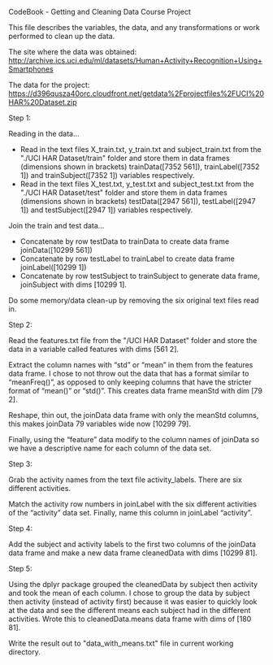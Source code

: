 CodeBook - Getting and Cleaning Data Course Project 

This file describes the variables, the data, and any transformations or work performed to clean up the data.

The site where the data was obtained:
http://archive.ics.uci.edu/ml/datasets/Human+Activity+Recognition+Using+Smartphones

The data for the project:
https://d396qusza40orc.cloudfront.net/getdata%2Fprojectfiles%2FUCI%20HAR%20Dataset.zip


Step 1:

Reading in the data…
- Read in the text files X_train.txt, y_train.txt and subject_train.txt from the "./UCI HAR Dataset/train" folder and store them in data frames (dimensions shown in brackets) trainData([7352 561]), trainLabel([7352 1]) and trainSubject([7352 1]) variables respectively.
- Read in the text files X_test.txt, y_test.txt and subject_test.txt from the "./UCI HAR Dataset/test" folder and store them in data frames (dimensions shown in brackets) testData([2947 561]), testLabel([2947 1]) and testSubject([2947 1]) variables respectively.

Join the train and test data…
- Concatenate by row testData to trainData to create data frame joinData([10299 561])
- Concatenate by row testLabel to trainLabel to create data frame joinLabel([10299 1])
- Concatenate by row testSubject to trainSubject to generate data frame, joinSubject with dims [10299 1].

Do some memory/data clean-up by removing the six original text files read in.


Step 2:

Read the features.txt file from the "/UCI HAR Dataset" folder and store the data in a variable called features with dims [561 2]. 

Extract the column names with “std” or “mean” in them from the features data frame. I chose to not throw out the data that has a format similar to “meanFreq()”, as opposed to only keeping columns that have the stricter format of “mean()” or “std()”. This creates data frame meanStd with dim [79 2].

Reshape, thin out, the joinData data frame with only the meanStd columns, this makes joinData 79 variables wide now [10299 79].

Finally, using the “feature” data modify to the column names of joinData so we have a descriptive name for each column of the data set.  


Step 3:

Grab the activity names from the text file activity_labels. There are six different activities. 

Match the activity row numbers in joinLabel with the six different activities of the “activity” data set. Finally, name this column in joinLabel “activity”.


Step 4:

Add the subject and activity labels to the first two columns of the joinData data frame and make a new data frame cleanedData with dims [10299 81].

Step 5:

Using the dplyr package grouped the cleanedData by subject then activity and took the mean of each column. I chose to group the data by subject then activity (instead of activity first) because it was easier to quickly look at the data and see the different means each subject had in the different activities. Wrote this to cleanedData.means data frame with dims of [180 81].

Write the result out to "data_with_means.txt" file in current working directory.